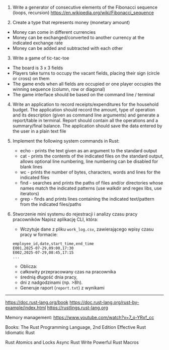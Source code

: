 1. Write a generator of consecutive elements of the Fibonacci sequence (loops, recursion)
   https://en.wikipedia.org/wiki/Fibonacci_sequence

2. Create a type that represents money (monetary amount)
* Money can come in different currencies
* Money can be exchanged/converted to another currency at the indicated exchange rate
* Money can be added and subtracted with each other

3. Write a game of tic-tac-toe
* The board is 3 x 3 fields
* Players take turns to occupy the vacant fields, placing their sign (circle or cross) on them
* The game ends when all fields are occupied or one player occupies the winning sequence (column, row or diagonal)
* The game interface should be based on the command line / terminal

4. Write an application to record receipts/expenditures for the household budget. The application should record the amount,
   type of operation and its description (given as command line arguments) and generate a report/table in terminal.
   Report should contain all the operations and a summary/final balance. The application should save the data entered by the user in a plain text file

5. Implement the following system commands in Rust:
   * echo - prints the text given as an argument to the standard output
   * cat - prints the contents of the indicated files on the standard output, allows optional line numbering, line numbering can be disabled for blank lines
   * wc - prints the number of bytes, characters, words and lines for the indicated files
   * find - searches and prints the paths of files and/or directories whose names match the indicated patterns (use walkdir and regex libs, use iterators)
   * grep - finds and prints lines containing the indicated text/pattern from the indicated files/paths

6. Stworzenie mini systemu do rejestracji i analizy czasu pracy pracowników
   Napisz aplikację CLI, która:
   * Wczytuje dane z pliku `work_log.csv`, zawierającego wpisy czasu pracy w formacie:
   ```
   employee_id,date,start_time,end_time
   E001,2025-07-29,09:00,17:30
   E002,2025-07-29,08:45,17:15
   ...
   ```
   * Oblicza:
   - całkowity przepracowany czas na pracownika
   - średnią długość dnia pracy,
   - dni z nadgodzinami (np. >8h).
   * Generuje raport (`report.txt`) z wynikami
   
----

https://doc.rust-lang.org/book
https://doc.rust-lang.org/rust-by-example/index.html
https://rustlings.rust-lang.org

Memory management: https://www.youtube.com/watch?v=7_o-YRxf_cc

Books:
   The Rust Programming Language, 2nd Edition
   Effective Rust
   Idiomatic Rust

   Rust Atomics and Locks
   Async Rust
   Write Powerful Rust Macros